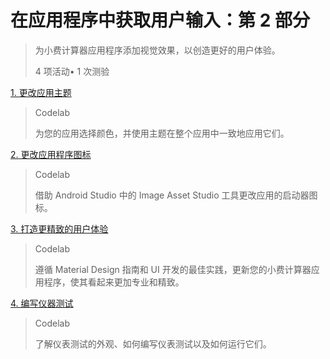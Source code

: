# 在应用程序中获取用户输入：第 2 部分

> 为小费计算器应用程序添加视觉效果，以创造更好的用户体验。
>
>4 项活动• 1 次测验


[1. 更改应用主题](./1.%20%E6%9B%B4%E6%94%B9%E5%BA%94%E7%94%A8%E4%B8%BB%E9%A2%98.md)

> Codelab
>
> 为您的应用选择颜色，并使用主题在整个应用中一致地应用它们。


[2. 更改应用程序图标](./2.%20%E6%9B%B4%E6%94%B9%E5%BA%94%E7%94%A8%E7%A8%8B%E5%BA%8F%E5%9B%BE%E6%A0%87.md)

> Codelab
>
> 借助 Android Studio 中的 Image Asset Studio 工具更改应用的启动器图标。


[3. 打造更精致的用户体验](./3.%20%E6%89%93%E9%80%A0%E6%9B%B4%E7%B2%BE%E8%87%B4%E7%9A%84%E7%94%A8%E6%88%B7%E4%BD%93%E9%AA%8C.md)

> Codelab
>
> 遵循 Material Design 指南和 UI 开发的最佳实践，更新您的小费计算器应用程序，使其看起来更加专业和精致。


[4. 编写仪器测试](4.%20%E7%BC%96%E5%86%99%E4%BB%AA%E5%99%A8%E6%B5%8B%E8%AF%95.md)

> Codelab
>
> 了解仪表测试的外观、如何编写仪表测试以及如何运行它们。
